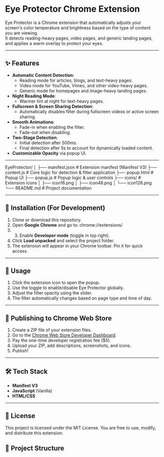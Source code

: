 # Eye Protector Chrome Extension

Eye Protector is a Chrome extension that automatically adjusts your screen's color temperature and brightness based on the type of content you are viewing.  
It detects reading-heavy pages, video pages, and generic landing pages, and applies a warm overlay to protect your eyes.

---

## ✨ Features

- **Automatic Content Detection**:
  - Reading mode for articles, blogs, and text-heavy pages.
  - Video mode for YouTube, Vimeo, and other video-heavy pages.
  - Generic mode for homepages and image-heavy landing pages.
- **Night Reading Mode**:
  - Warmer tint at night for text-heavy pages.
- **Fullscreen & Screen Sharing Detection**:
  - Automatically disables filter during fullscreen videos or active screen sharing.
- **Smooth Animations**:
  - Fade-in when enabling the filter.
  - Fade-out when disabling.
- **Two-Stage Detection**:
  - Initial detection after 500ms.
  - Final detection after 5s to account for dynamically loaded content.
- **Customizable Opacity** via popup UI.

---
EyeProtector/
│
├── manifest.json # Extension manifest (Manifest V3)
├── content.js # Core logic for detection & filter application
├── popup.html # Popup UI
├── popup.js # Popup logic & user controls
├── icons/ # Extension icons
│ ├── icon16.png
│ ├── icon48.png
│ └── icon128.png
└── README.md # Project documentation

---

## 🔧 Installation (For Development)

1. Clone or download this repository.
2. Open **Google Chrome** and go to: chrome://extensions/
3. 3. Enable **Developer mode** (toggle in top right).
4. Click **Load unpacked** and select the project folder.
5. The extension will appear in your Chrome toolbar. Pin it for quick access.

---

## 📜 Usage

1. Click the extension icon to open the popup.
2. Use the toggle to enable/disable Eye Protector globally.
3. Adjust the filter opacity using the slider.
4. The filter automatically changes based on page type and time of day.

---

## 🚀 Publishing to Chrome Web Store

1. Create a ZIP file of your extension files.
2. Go to the [Chrome Web Store Developer Dashboard](https://chrome.google.com/webstore/devconsole).
3. Pay the one-time developer registration fee ($5).
4. Upload your ZIP, add descriptions, screenshots, and icons.
5. Publish!

---

## 🛠️ Tech Stack

- **Manifest V3**
- **JavaScript** (Vanilla)
- **HTML/CSS**

---

## 📄 License

This project is licensed under the MIT License. You are free to use, modify, and distribute this extension.



## 📂 Project Structure

